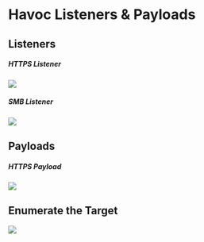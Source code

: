 # Havoc Listeners & Payloads

## Listeners

##### HTTPS Listener
![](../../../../zzAttachments/Pasted%20image%2020250820081700.png)

##### SMB Listener
![](../../../../zzAttachments/Pasted%20image%2020250820081813.png)

## Payloads

##### HTTPS Payload
![](../../../../zzAttachments/Pasted%20image%2020250820081911.png)

## Enumerate the Target
![](../../../../zzAttachments/Pasted%20image%2020250820082209.png)
